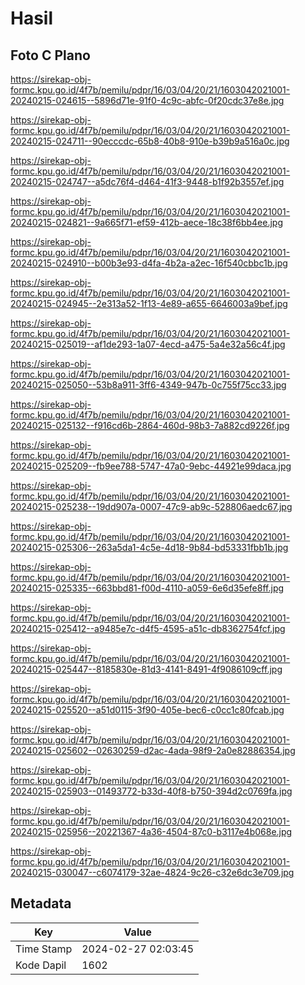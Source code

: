 # Hasil

## Foto C Plano

https://sirekap-obj-formc.kpu.go.id/4f7b/pemilu/pdpr/16/03/04/20/21/1603042021001-20240215-024615--5896d71e-91f0-4c9c-abfc-0f20cdc37e8e.jpg

https://sirekap-obj-formc.kpu.go.id/4f7b/pemilu/pdpr/16/03/04/20/21/1603042021001-20240215-024711--90ecccdc-65b8-40b8-910e-b39b9a516a0c.jpg

https://sirekap-obj-formc.kpu.go.id/4f7b/pemilu/pdpr/16/03/04/20/21/1603042021001-20240215-024747--a5dc76f4-d464-41f3-9448-b1f92b3557ef.jpg

https://sirekap-obj-formc.kpu.go.id/4f7b/pemilu/pdpr/16/03/04/20/21/1603042021001-20240215-024821--9a665f71-ef59-412b-aece-18c38f6bb4ee.jpg

https://sirekap-obj-formc.kpu.go.id/4f7b/pemilu/pdpr/16/03/04/20/21/1603042021001-20240215-024910--b00b3e93-d4fa-4b2a-a2ec-16f540cbbc1b.jpg

https://sirekap-obj-formc.kpu.go.id/4f7b/pemilu/pdpr/16/03/04/20/21/1603042021001-20240215-024945--2e313a52-1f13-4e89-a655-6646003a9bef.jpg

https://sirekap-obj-formc.kpu.go.id/4f7b/pemilu/pdpr/16/03/04/20/21/1603042021001-20240215-025019--af1de293-1a07-4ecd-a475-5a4e32a56c4f.jpg

https://sirekap-obj-formc.kpu.go.id/4f7b/pemilu/pdpr/16/03/04/20/21/1603042021001-20240215-025050--53b8a911-3ff6-4349-947b-0c755f75cc33.jpg

https://sirekap-obj-formc.kpu.go.id/4f7b/pemilu/pdpr/16/03/04/20/21/1603042021001-20240215-025132--f916cd6b-2864-460d-98b3-7a882cd9226f.jpg

https://sirekap-obj-formc.kpu.go.id/4f7b/pemilu/pdpr/16/03/04/20/21/1603042021001-20240215-025209--fb9ee788-5747-47a0-9ebc-44921e99daca.jpg

https://sirekap-obj-formc.kpu.go.id/4f7b/pemilu/pdpr/16/03/04/20/21/1603042021001-20240215-025238--19dd907a-0007-47c9-ab9c-528806aedc67.jpg

https://sirekap-obj-formc.kpu.go.id/4f7b/pemilu/pdpr/16/03/04/20/21/1603042021001-20240215-025306--263a5da1-4c5e-4d18-9b84-bd53331fbb1b.jpg

https://sirekap-obj-formc.kpu.go.id/4f7b/pemilu/pdpr/16/03/04/20/21/1603042021001-20240215-025335--663bbd81-f00d-4110-a059-6e6d35efe8ff.jpg

https://sirekap-obj-formc.kpu.go.id/4f7b/pemilu/pdpr/16/03/04/20/21/1603042021001-20240215-025412--a9485e7c-d4f5-4595-a51c-db8362754fcf.jpg

https://sirekap-obj-formc.kpu.go.id/4f7b/pemilu/pdpr/16/03/04/20/21/1603042021001-20240215-025447--8185830e-81d3-4141-8491-4f9086109cff.jpg

https://sirekap-obj-formc.kpu.go.id/4f7b/pemilu/pdpr/16/03/04/20/21/1603042021001-20240215-025520--a51d0115-3f90-405e-bec6-c0cc1c80fcab.jpg

https://sirekap-obj-formc.kpu.go.id/4f7b/pemilu/pdpr/16/03/04/20/21/1603042021001-20240215-025602--02630259-d2ac-4ada-98f9-2a0e82886354.jpg

https://sirekap-obj-formc.kpu.go.id/4f7b/pemilu/pdpr/16/03/04/20/21/1603042021001-20240215-025903--01493772-b33d-40f8-b750-394d2c0769fa.jpg

https://sirekap-obj-formc.kpu.go.id/4f7b/pemilu/pdpr/16/03/04/20/21/1603042021001-20240215-025956--20221367-4a36-4504-87c0-b3117e4b068e.jpg

https://sirekap-obj-formc.kpu.go.id/4f7b/pemilu/pdpr/16/03/04/20/21/1603042021001-20240215-030047--c6074179-32ae-4824-9c26-c32e6dc3e709.jpg


## Metadata

| Key        | Value               |
| ---------- | ------------------- |
| Time Stamp | 2024-02-27 02:03:45 |
| Kode Dapil | 1602                |



